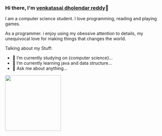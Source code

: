 ### Hi there, I'm [venkatasai dholendar reddy](www.github.com/dholendar14)👋

I am a computer science student. I love programming, reading and playing games.

As a programmer. i enjoy using my obessive attention to details, my unequivocal love for making things that changes the world.

Talking about my Stuff:

- 🔭 I’m currently studying on {computer science}...
- 🌱 I’m currently learning java and data structure...
- 💬 Ask me about anything...

<img height="180em" src="https://github-readme-stats.vercel.app/api?username=dholendar14&show_icons=true&hide_border=true&&count_private=true&include_all_commits=true" />
